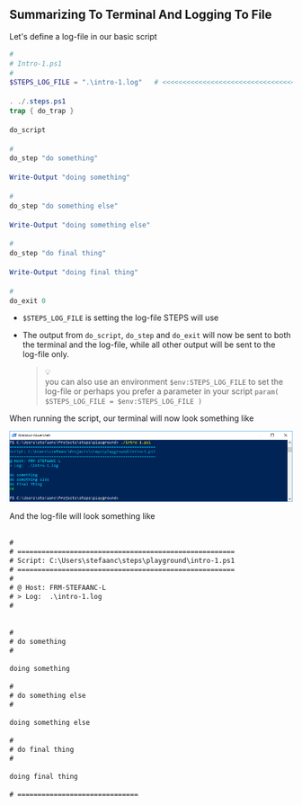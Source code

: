 ## Summarizing To Terminal And Logging To File

Let's define a log-file in our basic script

```powershell
#
# Intro-1.ps1
#
$STEPS_LOG_FILE = ".\intro-1.log"   # <<<<<<<<<<<<<<<<<<<<<<<<<<<<<<<<<<<<<<<<<<

. ./.steps.ps1
trap { do_trap }

do_script

#
do_step "do something"

Write-Output "doing something"

#
do_step "do something else"

Write-Output "doing something else"

#
do_step "do final thing"

Write-Output "doing final thing"

#
do_exit 0
```

- `$STEPS_LOG_FILE` is setting the log-file STEPS will use
- The output from `do_script`, `do_step` and `do_exit` will now be sent to both the terminal and the log-file, while all other output will be sent to the log-file only.

  > :bulb:  
  > you can also use an environment `$env:STEPS_LOG_FILE` to set the log-file
  > or perhaps you prefer a parameter in your script `param( $STEPS_LOG_FILE = $env:STEPS_LOG_FILE )`

When running the script, our terminal will now look something like

![intro-1.successful.png](./screenshots/intro-1.successful.png)

And the log-file will look something like

```text

#
# ======================================================
# Script: C:\Users\stefaanc\steps\playground\intro-1.ps1
# ======================================================
#
# @ Host: FRM-STEFAANC-L
# > Log:  .\intro-1.log
#


#
# do something
#

doing something

#
# do something else
#

doing something else

#
# do final thing
#

doing final thing

# ==============================
```
